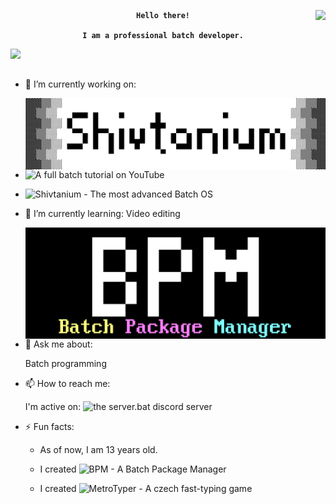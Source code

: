 <div>
  <img align="right" src="https://github-readme-stats.vercel.app/api/top-langs/?username=Shivter14&layout=compact&count_private=true&langs_count=8&hide_border=true&theme=dark">
  <div align="center"><b>
    
    Hello there!
    
    I am a professional batch developer.

  </b></div>
  <img align="left" src="https://komarev.com/ghpvc/?username=Shivter14&style=for-the-badge">
</div>

<br></br>

- 🔭 I’m currently working on:

<img align="right" width=480 src="https://raw.githubusercontent.com/Shivter14/Shivtanium/main/Shivtanium.png">

  - ![A full batch tutorial on YouTube](https://youtu.be/zdygVs2Ajbs?si=oO-4qVDWnR6m4NCa)

  - ![Shivtanium - The most advanced Batch OS](https://github.com/Shivter14/Shivtanium)


- 🌱 I’m currently learning: Video editing

<img align="right" width=480 src="https://github.com/Shivter14/BPM/blob/main/BPM.png">

- 💬 Ask me about:

  Batch programming

- 📫 How to reach me:

  I'm active on: ![the server.bat discord server](https://discord.gg/cQNj5C3wtS)

- ⚡ Fun facts:

  - As of now, I am 13 years old.
  
  - I created ![BPM - A Batch Package Manager](https://github.com/Shivter14/BPM)
  
  - I created ![MetroTyper - A czech fast-typing game](https://github.com/Shivter14/MetroTyper)

